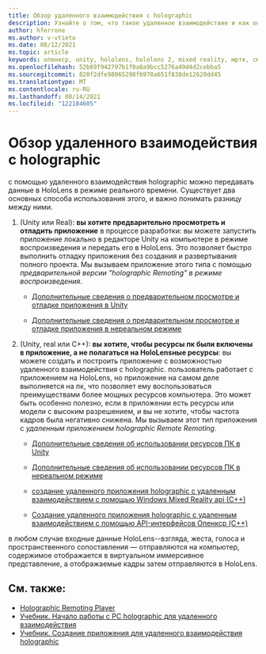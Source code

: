 ```yaml
---
title: Обзор удаленного взаимодействия с holographic
description: Узнайте о том, что такое удаленное взаимодействие и как оно может повысить эффективность процесса разработки.
author: hferrone
ms.author: v-vtieto
ms.date: 08/12/2021
ms.topic: article
keywords: опенкср, unity, hololens, hololens 2, mixed reality, мртк, смешанная реальность набор средств, дополненная реальность, виртуальная реальность, гарнитуры смешанной реальности, обучение, учебник, начало работы, holographic удаленное взаимодействие, настольный, предварительный просмотр
ms.openlocfilehash: 52b69f942797b1f0a6a9bcc5276a49d4d2cebba5
ms.sourcegitcommit: 820f2dfe98065298f6978a651f838de12620dd45
ms.translationtype: MT
ms.contentlocale: ru-RU
ms.lasthandoff: 08/14/2021
ms.locfileid: "122184605"
---
```

# <a name="holographic-remoting-overview"></a>Обзор удаленного взаимодействия с holographic

с помощью удаленного взаимодействия holographic можно передавать данные в HoloLens в режиме реального времени. Существует два основных способа использования этого, и важно понимать разницу между ними.

1. (Unity или Real): **вы хотите предварительно просмотреть и отладить приложение** в процессе разработки: вы можете запустить приложение локально в редакторе Unity на компьютере в режиме воспроизведения и передать его в HoloLens. Это позволяет быстро выполнить отладку приложения без создания и развертывания полного проекта. Мы вызываем приложение этого типа с помощью _предварительной версии "holographic Remoting" в режиме воспроизведения_.

    - [Дополнительные сведения о предварительном просмотре и отладке приложения в Unity](../unity/preview-and-debug-your-app.md)

    - [Дополнительные сведения о предварительном просмотре и отладке приложения в нереальном режиме](../unreal/unreal-streaming.md)

1. (Unity, real или C++): **вы хотите, чтобы ресурсы пк были включены в приложение, а не полагаться на HoloLensные ресурсы**: вы можете создать и построить приложение с возможностью удаленного взаимодействия с holographic. пользователь работает с приложением на HoloLens, но приложение на самом деле выполняется на пк, что позволяет ему воспользоваться преимуществами более мощных ресурсов компьютера. Это может быть особенно полезно, если в приложении есть ресурсы или модели с высоким разрешением, и вы не хотите, чтобы частота кадров была негативно снижена. Мы вызываем этот тип приложения с _удаленным приложением holographic Remote Remoting_.

    - [Дополнительные сведения об использовании ресурсов ПК в Unity](../unity/use-pc-resources.md)

    - [Дополнительные сведения об использовании ресурсов ПК в нереальном режиме](../unreal/unreal-streaming.md)

    - [создание удаленного приложения holographic с удаленным взаимодействием с помощью Windows Mixed Reality api (C++)](holographic-remoting-create-remote-wmr.md)

    - [Создание удаленного приложения holographic с удаленным взаимодействием с помощью API-интерфейсов Опенкср (C++)](holographic-remoting-create-remote-openxr.md)

в любом случае входные данные HoloLens--взгляда, жеста, голоса и пространственного сопоставления — отправляются на компьютер, содержимое отображается в виртуальном иммерсивное представление, а отображаемые кадры затем отправляются в HoloLens. 

## <a name="see-also"></a>См. также:

* [Holographic Remoting Player](holographic-remoting-player.md)
* [Учебник. Начало работы с PC holographic для удаленного взаимодействия](../unity/tutorials/mr-learning-pc-holographic-remoting-01.md)
* [Учебник. Создание приложения для удаленного взаимодействия holographic](../unity/tutorials/mr-learning-pc-holographic-remoting-02.md)
